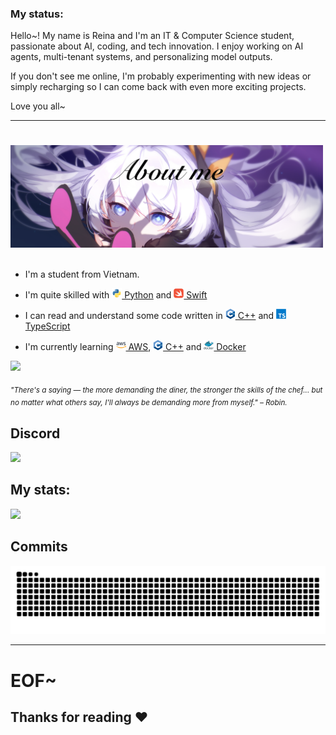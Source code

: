 ### My status:

Hello~! My name is Reina and I'm an IT & Computer Science student, passionate about AI, coding, and tech innovation. I enjoy working on AI agents, multi-tenant systems, and personalizing model outputs.

If you don't see me online, I'm probably experimenting with new ideas or simply recharging so I can come back with even more exciting projects.

Love you all~

---

#
<div>
<img src="asset/about_me.png" width="500" />
<br/>
<br/>
  
- I'm a student from Vietnam.

- I'm quite skilled with <a href="https://www.python.org/" target="_blank" rel="noreferrer"> <img src="https://raw.githubusercontent.com/devicons/devicon/master/icons/python/python-original.svg" alt="python" width="16" height="16"/> Python</a> and <a href="https://developer.apple.com/swift/" target="_blank" rel="noreferrer"> <img src="https://raw.githubusercontent.com/devicons/devicon/master/icons/swift/swift-original.svg" alt="swift" width="16" height="16"/> Swift</a>

- I can read and understand some code written in <a href="https://www.w3schools.com/cpp/" target="_blank" rel="noreferrer"> <img src="https://raw.githubusercontent.com/devicons/devicon/master/icons/cplusplus/cplusplus-original.svg" alt="cplusplus" width="16" height="16"/> C++</a> and <a href="https://www.typescriptlang.org/" target="_blank" rel="noreferrer"> <img src="https://raw.githubusercontent.com/devicons/devicon/master/icons/typescript/typescript-original.svg" alt="typescript" width="16" height="16"/> TypeScript</a>

- I'm currently learning <a href="https://aws.amazon.com" target="_blank" rel="noreferrer"> <img src="https://raw.githubusercontent.com/devicons/devicon/master/icons/amazonwebservices/amazonwebservices-original-wordmark.svg" alt="aws" width="16" height="16"/> AWS</a>, <a href="https://www.w3schools.com/cpp/" target="_blank" rel="noreferrer"> <img src="https://raw.githubusercontent.com/devicons/devicon/master/icons/cplusplus/cplusplus-original.svg" alt="cplusplus" width="16" height="16"/> C++</a> and <a href="https://www.docker.com/" target="_blank" rel="noreferrer"> <img src="https://raw.githubusercontent.com/devicons/devicon/master/icons/docker/docker-original-wordmark.svg" alt="docker" width="16" height="16"/> Docker</a>

<img src="asset/kiana.gif" width="500" /><br/>

<sub>  *"There's a saying — the more demanding the diner, the stronger the skills of the chef... but no matter what others say, I'll always be demanding more from myself." – Robin.* </sub>
</div>

## Discord
<a href="https://discord.com/users/970626073199005717"  align="left">
    <img src="https://lanyard.cnrad.dev/api/970626073199005717?showDisplayName=true&idleMessage=Because%20Kiana%20is%20an%20idiot%2C%20and%20idiots%20don%E2%80%99t%20give%20up%20%E2%B8%9D%E2%B8%9D%3E%20%20%CC%AB%20%3C%E2%B8%9D%E2%B8%9D&hideStatus=true&bg=1D0403">
</a>

## My stats:

<p>
  <a href="/"  align="left">
  <img width="auto" src="https://github-readme-stats-bice-gamma.vercel.app/api?username=ReinaMacCredy&show_icons=true&count_private=true&theme=radical"/>
  </a>
</p>

## Commits

<img src="https://raw.githubusercontent.com/ReinaMacCredy/ReinaMacCredy/output/snake.svg" alt="Snake animation" />

---

# EOF~
## Thanks for reading ❤️
